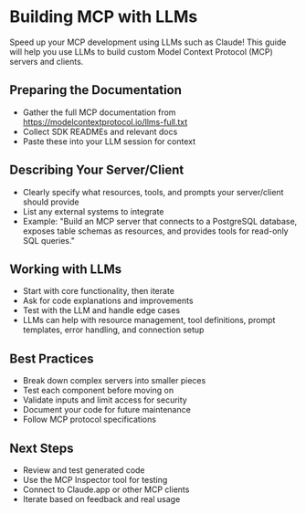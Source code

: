 # Building MCP with LLMs

Speed up your MCP development using LLMs such as Claude! This guide will help you use LLMs to build custom Model Context Protocol (MCP) servers and clients.

## Preparing the Documentation
- Gather the full MCP documentation from https://modelcontextprotocol.io/llms-full.txt
- Collect SDK READMEs and relevant docs
- Paste these into your LLM session for context

## Describing Your Server/Client
- Clearly specify what resources, tools, and prompts your server/client should provide
- List any external systems to integrate
- Example: "Build an MCP server that connects to a PostgreSQL database, exposes table schemas as resources, and provides tools for read-only SQL queries."

## Working with LLMs
- Start with core functionality, then iterate
- Ask for code explanations and improvements
- Test with the LLM and handle edge cases
- LLMs can help with resource management, tool definitions, prompt templates, error handling, and connection setup

## Best Practices
- Break down complex servers into smaller pieces
- Test each component before moving on
- Validate inputs and limit access for security
- Document your code for future maintenance
- Follow MCP protocol specifications

## Next Steps
- Review and test generated code
- Use the MCP Inspector tool for testing
- Connect to Claude.app or other MCP clients
- Iterate based on feedback and real usage
